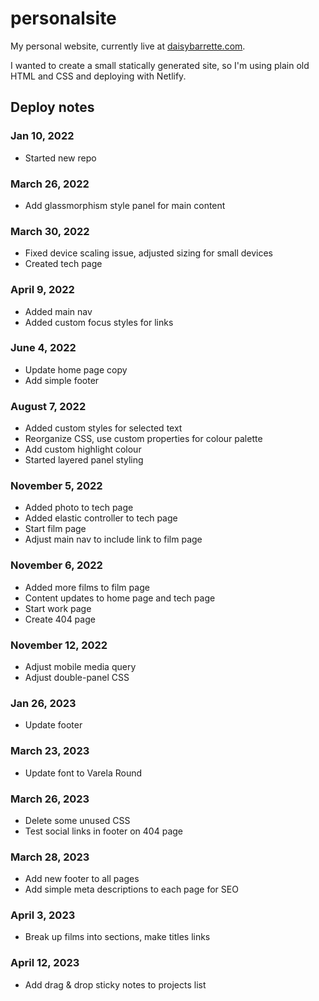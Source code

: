 # personalsite

My personal website, currently live at [daisybarrette.com](https://www.daisybarrette.com/).

I wanted to create a small statically generated site, so I'm using plain old HTML and CSS and deploying with Netlify.

## Deploy notes

### Jan 10, 2022

-   Started new repo

### March 26, 2022

-   Add glassmorphism style panel for main content

### March 30, 2022

-   Fixed device scaling issue, adjusted sizing for small devices
-   Created tech page

### April 9, 2022

-   Added main nav
-   Added custom focus styles for links

### June 4, 2022

-   Update home page copy
-   Add simple footer

### August 7, 2022

-   Added custom styles for selected text
-   Reorganize CSS, use custom properties for colour palette
-   Add custom highlight colour
-   Started layered panel styling

### November 5, 2022

-   Added photo to tech page
-   Added elastic controller to tech page
-   Start film page
-   Adjust main nav to include link to film page

### November 6, 2022

-   Added more films to film page
-   Content updates to home page and tech page
-   Start work page
-   Create 404 page

### November 12, 2022

-   Adjust mobile media query
-   Adjust double-panel CSS

### Jan 26, 2023

-   Update footer

### March 23, 2023

-   Update font to Varela Round

### March 26, 2023

-   Delete some unused CSS
-   Test social links in footer on 404 page

### March 28, 2023

-   Add new footer to all pages
-   Add simple meta descriptions to each page for SEO

### April 3, 2023

-   Break up films into sections, make titles links

### April 12, 2023

-   Add drag & drop sticky notes to projects list

